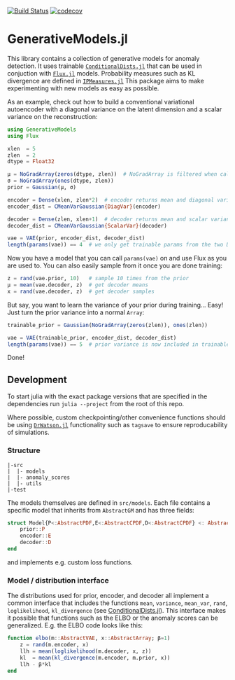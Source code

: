 [![Build Status](https://travis-ci.com/aicenter/GenerativeModels.jl.svg?branch=master)](https://travis-ci.com/aicenter/GenerativeModels.jl)
[![codecov](https://codecov.io/gh/aicenter/GenerativeModels.jl/branch/master/graph/badge.svg)](https://codecov.io/gh/aicenter/GenerativeModels.jl)

# GenerativeModels.jl

This library contains a collection of generative models for anomaly detection.
It uses trainable
[`ConditionalDists.jl`](https://github.com/aicenter/ConditionalDists.jl) that
can be used in conjuction with [`Flux.jl`](https://github.com/FluxML/Flux.jl)
models.  Probability measures such as KL divergence are defined in
[`IPMeasures.jl`](https://github.com/aicenter/IPMeasures.jl) This package aims
to make experimenting with new models as easy as possible.

As an example, check out how to build a conventional variational autoencoder
with a diagonal variance on the latent dimension and a scalar variance on the
reconstruction:

```julia
using GenerativeModels
using Flux

xlen  = 5
zlen  = 2
dtype = Float32

μ = NoGradArray(zeros(dtype, zlen))  # NoGradArray is filtered when calling `Flux.params`
σ = NoGradArray(ones(dtype, zlen))
prior = Gaussian(μ, σ)

encoder = Dense(xlen, zlen*2)  # encoder returns mean and diagonal variance
encoder_dist = CMeanVarGaussian{DiagVar}(encoder)

decoder = Dense(zlen, xlen+1)  # decoder returns mean and scalar variance
decoder_dist = CMeanVarGaussian{ScalarVar}(decoder)

vae = VAE(prior, encoder_dist, decoder_dist)
length(params(vae)) == 4  # we only get trainable params from the two Dense layers
```

Now you have a model that you can call `params(vae)` on and use Flux as you are
used to. You can also easily sample from it once you are done training:

```julia
z = rand(vae.prior, 10)   # sample 10 times from the prior
μ = mean(vae.decoder, z)  # get decoder means
x = rand(vae.decoder, z)  # get decoder samples
```

But say, you want to learn the variance of your prior during training... Easy!
Just turn the prior variance into a normal `Array`:
```julia
trainable_prior = Gaussian(NoGradArray(zeros(zlen)), ones(zlen))

vae = VAE(trainable_prior, encoder_dist, decoder_dist)
length(params(vae)) == 5  # prior variance is now included in trainable params
```

Done!


## Development

To start julia with the exact package versions that are specified in the
dependencies run `julia --project` from the root of this repo.

Where possible, custom checkpointing/other convenience functions should be using
[`DrWatson.jl`](https://juliadynamics.github.io/DrWatson.jl/stable/)
functionality such as `tagsave` to ensure reproducability of simulations.


### Structure

    |-src
    |  |- models
    |  |- anomaly_scores
    |  |- utils
    |-test

The models themselves are defined in `src/models`. Each file contains a
specific model that inherits from `AbstractGM` and has three fields:
```julia
struct Model{P<:AbstractPDF,E<:AbstractCPDF,D<:AbstractCPDF} <: AbstractGM
    prior::P
    encoder::E
    decoder::D
end
```

and implements e.g. custom loss functions.


### Model / distribution interface

The distributions used for prior, encoder, and decoder all implement a common
interface that includes the functions `mean`, `variance`, `mean_var`, `rand`,
`loglikelihood`, `kl_divergence` (see [ConditionalDists.jl](https://github.com/aicenter/ConditionalDists.jl)).
This interface makes it possible that functions such as the ELBO or the anomaly
scores can be generalized. E.g. the ELBO code looks like this:

```julia
function elbo(m::AbstractVAE, x::AbstractArray; β=1)
    z = rand(m.encoder, x)
    llh = mean(loglikelihood(m.decoder, x, z))
    kl  = mean(kl_divergence(m.encoder, m.prior, x))
    llh - β*kl
end
```
